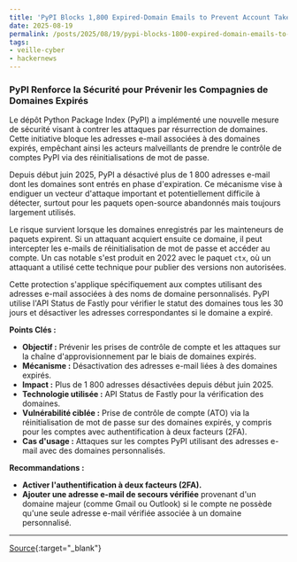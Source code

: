 ```yaml
---
title: 'PyPI Blocks 1,800 Expired-Domain Emails to Prevent Account Takeovers and Supply Chain Attacks'
date: 2025-08-19
permalink: /posts/2025/08/19/pypi-blocks-1800-expired-domain-emails-to-prevent-account-takeovers-and-supply-chain-attacks/
tags:
- veille-cyber
- hackernews
---
```

### PyPI Renforce la Sécurité pour Prévenir les Compagnies de Domaines Expirés

Le dépôt Python Package Index (PyPI) a implémenté une nouvelle mesure de sécurité visant à contrer les attaques par résurrection de domaines. Cette initiative bloque les adresses e-mail associées à des domaines expirés, empêchant ainsi les acteurs malveillants de prendre le contrôle de comptes PyPI via des réinitialisations de mot de passe.

Depuis début juin 2025, PyPI a désactivé plus de 1 800 adresses e-mail dont les domaines sont entrés en phase d'expiration. Ce mécanisme vise à endiguer un vecteur d'attaque important et potentiellement difficile à détecter, surtout pour les paquets open-source abandonnés mais toujours largement utilisés.

Le risque survient lorsque les domaines enregistrés par les mainteneurs de paquets expirent. Si un attaquant acquiert ensuite ce domaine, il peut intercepter les e-mails de réinitialisation de mot de passe et accéder au compte. Un cas notable s'est produit en 2022 avec le paquet `ctx`, où un attaquant a utilisé cette technique pour publier des versions non autorisées.

Cette protection s'applique spécifiquement aux comptes utilisant des adresses e-mail associées à des noms de domaine personnalisés. PyPI utilise l'API Status de Fastly pour vérifier le statut des domaines tous les 30 jours et désactiver les adresses correspondantes si le domaine a expiré.

**Points Clés :**

*   **Objectif :** Prévenir les prises de contrôle de compte et les attaques sur la chaîne d'approvisionnement par le biais de domaines expirés.
*   **Mécanisme :** Désactivation des adresses e-mail liées à des domaines expirés.
*   **Impact :** Plus de 1 800 adresses désactivées depuis début juin 2025.
*   **Technologie utilisée :** API Status de Fastly pour la vérification des domaines.
*   **Vulnérabilité ciblée :** Prise de contrôle de compte (ATO) via la réinitialisation de mot de passe sur des domaines expirés, y compris pour les comptes avec authentification à deux facteurs (2FA).
*   **Cas d'usage :** Attaques sur les comptes PyPI utilisant des adresses e-mail avec des domaines personnalisés.

**Recommandations :**

*   **Activer l'authentification à deux facteurs (2FA).**
*   **Ajouter une adresse e-mail de secours vérifiée** provenant d'un domaine majeur (comme Gmail ou Outlook) si le compte ne possède qu'une seule adresse e-mail vérifiée associée à un domaine personnalisé.

---
[Source](https://thehackernews.com/2025/08/pypi-blocks-1800-expired-domain-emails.html){:target="_blank"}
